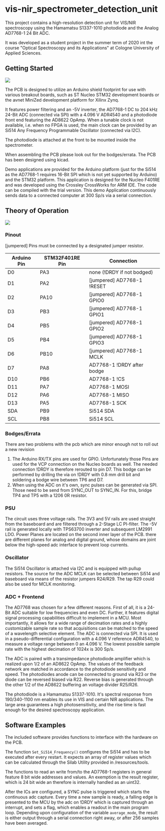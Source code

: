 # vis-nir_spectrometer_detection_unit
This project contains a high-resolution detection unit for VIS/NIR spectroscopy using the Hamamatsu S1337-1010 photodiode and the Analog AD7768-1 24 Bit ADC.

It was developed as a student project in the summer term of 2020 int the course "Optical Spectroscopy and its Applications" at Cologne University of Applied Sciences.

## Getting Started

![](https://github.com/bazjo/vis-nir_spectrometer_detection_unit/raw/master/resources/images/pcb.jpg)

The PCB is designed to utilize an Arduino shield footprint for use with various breakout boards, such as ST Nucleo STM32 development boards or the avnet MiniZed development platform for Xilinx Zynq.

It features power filtering and an -5V inverter, the AD7768-1 DC to 204 kHz 24-Bit ADC (connected via SPI) with a 4.096 V ADR4540 and a photodiode front end featuring the AD8622 OpAmp. When a tunable clock is not available, i.e. when no FPGA is used, the main clock can be provided by an Si514 Any Frequency Programmable Oscillator (connected via I2C).

The photodiode is attached at the front to be mounted inside the spectrometer.

When assembling the PCB please look out for the bodges/errata. The PCB has been designed using kicad.

Demo applications are provided for the Arduino platform (just for the Si514 as the AD7768-1 requires 16-Bit SPI which is not yet supported by Arduino) and the STM32 platform. This application is designed for the Nucleo F401RE and was developed using the Crossley CrossWorks for ARM IDE. The code can be compiled with the trial version. This demo Application continuously sends data to a connected computer at 300 Sp/s via a serial connection.

## Theory of Operation

![](https://github.com/bazjo/vis-nir_spectrometer_detection_unit/raw/master/resources/images/schematics.png)

### Pinout
[jumpered] Pins must be connected by a designated jumper resistor.

Arduino Pin | STM32F401RE Pin | Connection
---|---|---
D0|PA3|none (!DRDY if not bodged)
D1|PA2|[jumpered] AD7768-1 !RESET
D2|PA10|[jumpered] AD7768-1 GPIO0
D3|PB3|[jumpered] AD7768-1 GPIO1
D4|PB5|[jumpered] AD7768-1 GPIO2
D5|PB4|[jumpered] AD7768-1 GPIO3
D6|PB10|[jumpered] AD7768-1 MCLK
D7|PA8|AD7768-1 !DRDY after bodge
D10|PB6|AD7768-1 !CS
D11|PA7|AD7768-1 MOSI
D12|PA6|AD7768-1 MISO
D13|PA5|AD7768-1 SCK
SDA|PB9|Si514 SDA
SCL|PB8|Si514 SCL

### Bodges/Errata
There are two problems with the pcb which are minor enough not to roll out a new revision
1. The Arduino RX/TX pins are used for GPIO. Unfortunately those Pins are used for the VCP connection on the Nucleo boards as well. The needed connection !DRDY is therefore rerouted to pin D7. This bodge can be performed by drilling the via on !DRDY with 0.8 mm drill bit and soldering a bodge wire between TP6 and D7.
2. When using the ADC on it's own, sync pulses can be generated via SPI. Those need to be send from SYNC_OUT to SYNC_IN. For this, bridge TP4 and TP5 with a 1206 0R resistor.

### PSU
The circuit uses three voltage rails. The 3V3 and 5V rails are used straight from the baseboard and are filtered through a 2-Stage LC PI-filter. The -5V rail is generated locally with TPS63700 inverter and subsequent LM2991 LDO. Power Planes are located on the second inner layer of the PCB. there are different planes for analog and digital ground, whose domains are joint below the high-speed adc interface to prevent loop currents.

### Oscillator
The Si514 Oscillator is attached via I2C and is equipped with pullup resistors. The source for the ADC MCLK can be selected between Si514 and baseboard via means of the resistor jumpers R24/R29. The tap R29 could also be used for MCLK monitoring.

### ADC + Frontend
The AD7768 was chosen for a few different reasons. First of all, it is a 24-Bit ADC suitable for low frequencies and even DC. Further, it features digital signal processing capabilities difficult to implement in a MCU. Most importantly, it allows for a wide range of decimation rates and a highly customizable sample rate so that acquisitions can be matched to the speed of a wavelength selective element. The ADC is connected via SPI. It is used in a pseudo-differential configuration with a 4.096 V reference ADR4540, to measure a voltage range between 0 an 4.096 V. The lowest possible sample rate with the highest decimation of 1024x is 300 Sp/s.

The ADC is paired with a transimpedance photodiode amplifier which is realized upon 1/2 of an AD8622 OpAmp. The values of the feedback network are matched in accordance to the photodiode sensitivity and speed. The photodiodes anode can be connected to ground via R23 or the diode can be reversed biased via R22. Reverse bias is generated through the other 1/2 of the AD8622 buffering an voltage divider R25/R26.

The photodiode is a Hamamatsu S1337-1010. It's spectral response from 190/340-1100 nm enables its use in VIS and certain NIR applications. The large area guarantees a high photosensitivity, and the rise time is fast enough for the desired spectroscopy application.

## Software Examples
The included software provides functions to interface with the hardware on the PCB.

The function `Set_Si514_Frequency()` configures the Si514 and has to be executed after every restart. It expects an array of register values which can be calculated through the Silab Utility provided in /resources/tools.

The functions to read an write from/to the AD7768-1 registers in general feature 8 bit wide addresses and values. An exemption is the result register, which is 24 bit wide an therefore is internally handled as an uint32.

After the ICs are configured, a SYNC pulse is triggered which starts the continuous adc capture. Every time a new sample is ready, a falling edge is presented to the MCU by the adc on !DRDY which is captured through an interrupt, and sets a flag, which enables a readout in the main program loop. Depending upon configuration of the variable `average_mode`, the result is either output through a serial connection right away, or after 256 samples have been averaged.
